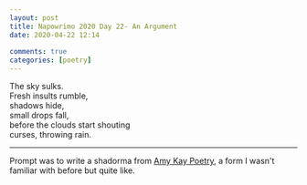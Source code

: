 ```yaml
---  
layout: post  
title: Napowrimo 2020 Day 22- An Argument  
date: 2020-04-22 12:14  
  
comments: true  
categories: [poetry]  
---  
```

The sky sulks.  
Fresh insults rumble,  
shadows hide,  
small drops fall,  
before the clouds start shouting  
curses, throwing rain.  

***  

Prompt was to write a shadorma from <a href="https://www.instagram.com/amykaypoetry/">Amy Kay Poetry</a>, a form I wasn't familiar with before but quite like.  
